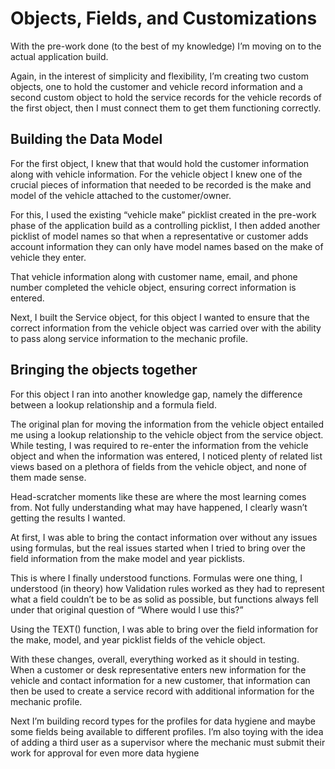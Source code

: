 Objects, Fields, and Customizations 
=================================== 

With the pre-work done (to the best of my knowledge) I’m moving on to the actual application build. 

Again, in the interest of simplicity and flexibility, I’m creating two custom objects, one to hold the customer and vehicle record information and a second custom object to hold the service records for the vehicle records of the first object, then I must connect them to get them functioning correctly. 

Building the Data Model 
----------------------- 

For the first object, I knew that that would hold the customer information along with vehicle information. For the vehicle object I knew one of the crucial pieces of information that needed to be recorded is the make and model of the vehicle attached to the customer/owner. 

For this, I used the existing “vehicle make” picklist created in the pre-work phase of the application build as a controlling picklist, I then added another picklist of model names so that when a representative or customer adds account information they can only have model names based on the make of vehicle they enter. 

That vehicle information along with customer name, email, and phone number completed the vehicle object, ensuring correct information is entered. 

Next, I built the Service object, for this object I wanted to ensure that the correct information from the vehicle object was carried over with the ability to pass along service information to the mechanic profile. 

Bringing the objects together 
----------------------------- 

For this object I ran into another knowledge gap, namely the difference between a lookup relationship and a formula field. 

The original plan for moving the information from the vehicle object entailed me using a lookup relationship to the vehicle object from the service object. While testing, I was required to re-enter the information from the vehicle object and when the information was entered, I noticed plenty of related list views based on a plethora of fields from the vehicle object, and none of them made sense. 

Head-scratcher moments like these are where the most learning comes from. Not fully understanding what may have happened, I clearly wasn’t getting the results I wanted. 

At first, I was able to bring the contact information over without any issues using formulas, but the real issues started when I tried to bring over the field information from the make model and year picklists. 

This is where I finally understood functions. Formulas were one thing, I understood (in theory) how Validation rules worked as they had to represent what a field couldn’t be to be as solid as possible, but functions always fell under that original question of “Where would I use this?” 

Using the TEXT() function, I was able to bring over the field information for the make, model, and year picklist fields of the vehicle object. 

With these changes, overall, everything worked as it should in testing. When a customer or desk representative enters new information for the vehicle and contact information for a new customer, that information can then be used to create a service record with additional information for the mechanic profile. 

Next I’m building record types for the profiles for data hygiene and maybe some fields being available to different profiles. I’m also toying with the idea of adding a third user as a supervisor where the mechanic must submit their work for approval for even more data hygiene 
